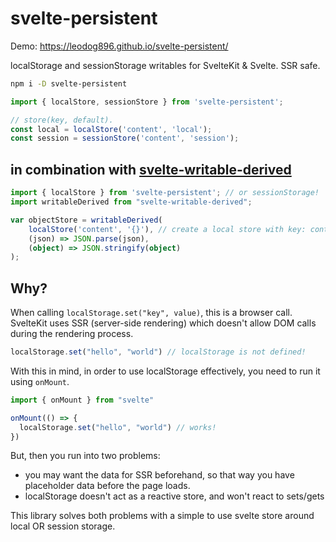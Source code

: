 # svelte-persistent

Demo: https://leodog896.github.io/svelte-persistent/

localStorage and sessionStorage writables for SvelteKit & Svelte. SSR safe.

```bash
npm i -D svelte-persistent
```

```ts
import { localStore, sessionStore } from 'svelte-persistent';

// store(key, default).
const local = localStore('content', 'local');
const session = sessionStore('content', 'session');
```

## in combination with [svelte-writable-derived](https://github.com/PixievoltNo1/svelte-writable-derived)

```ts
import { localStore } from 'svelte-persistent'; // or sessionStorage!
import writableDerived from "svelte-writable-derived";

var objectStore = writableDerived(
	localStore('content', '{}'), // create a local store with key: content, defaultValue: {}
	(json) => JSON.parse(json),
	(object) => JSON.stringify(object)
);
```

## Why?

When calling `localStorage.set("key", value)`, this is a browser call.
SvelteKit uses SSR (server-side rendering) which doesn't allow DOM calls during the rendering process.

```js
localStorage.set("hello", "world") // localStorage is not defined!
```

With this in mind, in order to use localStorage effectively, you need to run it using `onMount`.

```js
import { onMount } from "svelte"

onMount(() => {
  localStorage.set("hello", "world") // works!
})
```

But, then you run into two problems:
- you may want the data for SSR beforehand, so that way you have placeholder data before the page loads.
- localStorage doesn't act as a reactive store, and won't react to sets/gets

This library solves both problems with a simple to use svelte store around local OR session storage.
